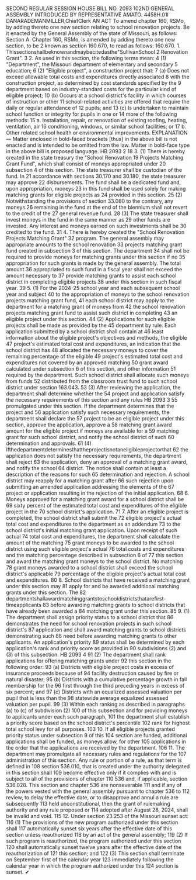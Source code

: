 SECOND REGULAR SESSION
HOUSE BILL NO. 2093
102ND GENERAL ASSEMBLY
INTRODUCED BY REPRESENTATIVE AMATO.
4458H.01I DANARADEMANMILLER,ChiefClerk
AN ACT
To amend chapter 160, RSMo, by adding thereto one new section relating to school
renovation projects.
Be it enacted by the General Assembly of the state of Missouri, as follows:
Section A. Chapter 160, RSMo, is amended by adding thereto one new section, to be
2 known as section 160.670, to read as follows:
160.670. 1. Thissectionshallbeknownandmaybecitedasthe"SullivanSchool
2 Renovation Grant".
3 2. As used in this section, the following terms mean:
4 (1) "Department", the Missouri department of elementary and secondary
5 education;
6 (2) "Eligible project", a construction project that:
7 (a) Does not exceed allowable total costs and expenditures directly associated
8 with the construction project, as determined by cost standards specified by the
9 department based on industry-standard costs for the particular kind of eligible project;
10 (b) Occurs at a school district's facility in which courses of instruction or other
11 school-related activities are offered that require the daily or regular attendance of
12 pupils; and
13 (c) Is undertaken to maintain school function or integrity for pupils in one or
14 more of the following methods:
15 a. Installation, repair, or renovation of existing roofing, heating, ventilation, air
16 conditioning, windows, or similar school facilities; or
17 b. Other related school health or environmental improvements.
EXPLANATION — Matter enclosed in bold-faced brackets [thus] in the above bill is not enacted and is
intended to be omitted from the law. Matter in bold-face type in the above bill is proposed language.
HB 2093 2
18 3. (1) There is hereby created in the state treasury the "School Renovation
19 Projects Matching Grant Fund", which shall consist of moneys appropriated under
20 subsection 4 of this section. The state treasurer shall be custodian of the fund. In
21 accordance with sections 30.170 and 30.180, the state treasurer may approve
22 disbursements. The fund shall be a dedicated fund and, upon appropriation, moneys
23 in this fund shall be used solely for making matching grants for eligible projects as
24 provided in this section.
25 (2) Notwithstanding the provisions of section 33.080 to the contrary, any moneys
26 remaining in the fund at the end of the biennium shall not revert to the credit of the
27 general revenue fund.
28 (3) The state treasurer shall invest moneys in the fund in the same manner as
29 other funds are invested. Any interest and moneys earned on such investments shall be
30 credited to the fund.
31 4. There is hereby created the "School Renovation Projects Matching Grant"
32 program. The general assembly may appropriate amounts to the school renovation
33 projects matching grant fund created in subsection 3 of this section. The department
34 shall not be required to provide moneys for matching grants under this section if no
35 appropriation for such grants is made by the general assembly. The total amount
36 appropriated to such fund in a fiscal year shall not exceed the amount necessary to
37 provide matching grants to assist each school district in completing eligible projects
38 under this section in such fiscal year.
39 5. (1) For the 2024-25 school year and each subsequent school year and subject
40 to the appropriation of moneys to the school renovation projects matching grant fund,
41 each school district may apply to the department for a matching grant of moneys from
42 the school renovation projects matching grant fund to assist such district in completing
43 an eligible project under this section.
44 (2) Applications for such eligible projects shall be made as provided by the
45 department by rule. Each application submitted by a school district shall contain at
46 least information about the eligible project's objectives and methods, the eligible
47 project's estimated total cost and expenditures, an indication that the school district has
48 allocated the necessary moneys to cover the remaining percentage of the eligible
49 project's estimated total cost and expenditures not covered by an approved matching
50 grant award calculated under subsection 6 of this section, and other information
51 required by the department. Such school district shall allocate such moneys from funds
52 distributed from the classroom trust fund to such school district under section 163.043.
53 (3) After reviewing the application, the department shall determine whether the
54 project and application satisfy the necessary requirements of this section and any rules
HB 2093 3
55 promulgated under this section. If the department determines that the project and
56 application satisfy such necessary requirements, the department shall declare the
57 project to be an eligible project under this section, approve the application, approve a
58 matching grant award amount for the eligible project if moneys are available for a
59 matching grant for such school district, and notify the school district of such
60 determination and approvals.
61 (4) Ifthedepartmentdeterminesthattheprojectisnotaneligibleprojectorthat
62 the application does not satisfy the necessary requirements, the department shall reject
63 the application, deny an approval of a matching grant award, and notify the school
64 district. The notice shall contain at least a description of the reasons for such
65 determination and rejection. A school district may reapply for a matching grant after
66 such rejection upon submitting an amended application addressing the elements of the
67 project or application resulting in the rejection of the initial application.
68 6. Moneys approved for a matching grant award for a school district shall be
69 sixty percent of the estimated total cost and expenditures of the eligible project in the
70 school district's application.
71 7. After an eligible project is completed, the school district shall submit the
72 eligible project's actual total cost and expenditures to the department as an addendum
73 to the school district's initial matching grant application. Upon receipt of such actual
74 total cost and expenditures, the department shall calculate the amount of the matching
75 grant moneys to be awarded to the school district using such eligible project's actual
76 total costs and expenditures and the matching percentage described in subsection 6 of
77 this section and award the matching grant moneys to the school district. No matching
78 grant moneys awarded to a school district shall exceed the school district's applicable
79 percentage of the eligible project's actual total cost and expenditures.
80 8. School districts that have received a matching grant under this section may
81 apply for and be awarded additional matching grants under this section. The
82 departmentshallawardmatchinggrantstoschooldistrictsthatarefirst-timeapplicants
83 before awarding matching grants to school districts that have already been awarded a
84 matching grant under this section.
85 9. (1) The department shall assign priority status to a school district that
86 demonstrates the need for school renovation projects in such school district's
87 application and shall award matching grants to school districts demonstrating such
88 need before awarding matching grants to other applicants. An application's priority
89 status shall be determined by each application's rank and priority score as provided in
90 subdivisions (2) and (3) of this subsection.
HB 2093 4
91 (2) The department shall rank applications for offering matching grants under
92 this section in the following order:
93 (a) Districts with eligible project costs in excess of insurance proceeds because of
94 facility destruction caused by fire or natural disaster;
95 (b) Districts with a cumulative percentage growth in fall membership for the
96 first through the third preceding years in excess of six percent; and
97 (c) Districts with an equalized assessed valuation per pupil that is less than the
98 statewide average equalized assessed valuation per pupil.
99 (3) Within each ranking as described in paragraphs (a) to (c) of subdivision (2)
100 of this subsection and for providing moneys to applicants under each such paragraph,
101 the department shall establish a priority score based on the school district's percentile
102 rank for highest total school levy for all purposes.
103 10. If all eligible projects granted priority status under subsection 9 of this
104 section are funded, additional applications shall be funded, as moneys allow, for other
105 applications in the order that the applications are received by the department.
106 11. The department may promulgate all necessary rules and regulations for the
107 administration of this section. Any rule or portion of a rule, as that term is defined in
108 section 536.010, that is created under the authority delegated in this section shall
109 become effective only if it complies with and is subject to all of the provisions of chapter
110 536 and, if applicable, section 536.028. This section and chapter 536 are nonseverable
111 and if any of the powers vested with the general assembly pursuant to chapter 536 to
112 review, to delay the effective date, or to disapprove and annul a rule are subsequently
113 held unconstitutional, then the grant of rulemaking authority and any rule proposed or
114 adopted after August 28, 2024, shall be invalid and void.
115 12. Under section 23.253 of the Missouri sunset act:
116 (1) The provisions of the new program authorized under this section shall
117 automatically sunset six years after the effective date of this section unless reauthorized
118 by an act of the general assembly;
119 (2) If such program is reauthorized, the program authorized under this section
120 shall automatically sunset twelve years after the effective date of the reauthorization of
121 this section; and
122 (3) This section shall terminate on September first of the calendar year
123 immediately following the calendar year in which the program authorized under this
124 section is sunset.
✔